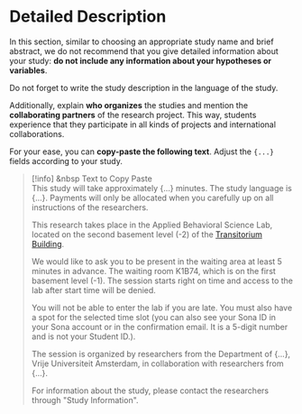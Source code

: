 
# Detailed Description

In this section, similar to choosing an appropriate study name and brief abstract, we do not recommend that you give detailed information about your study: **do not include any information about your hypotheses or variables**.

Do not forget to write the study description in the language of the study.

Additionally, explain **who organizes** the studies and mention the **collaborating partners** of the research project. This way, students experience that they participate in all kinds of projects and international collaborations.

For your ease, you can **copy-paste the following text**. Adjust the `{...}` fields according to your study.

>[!info] <i class="fa-solid fa-info"></i> &nbsp Text to Copy Paste 
><br>
> This study will take approximately {...} minutes. The study language is {...}. Payments will only be allocated when you carefully up on all instructions of the researchers.   
>  
> This research takes place in the Applied Behavioral Science Lab, located on the second basement level (-2) of the [Transitorium Building](https://vu.nl/en/about-vu/more-about/transitorium).   
>  
> We would like to ask you to be present in the waiting area at least 5 minutes in advance. The waiting room K1B74, which is on the first basement level (-1). The session starts right on time and access to the lab after start time will be denied.   
>  
> You will not be able to enter the lab if you are late. You must also have a spot for the selected time slot (you can also see your Sona ID in your Sona account or in the confirmation email. It is a 5-digit number and is not your Student ID.).     
>  
> The session is organized by researchers from the Department of {...}, Vrije Universiteit Amsterdam, in collaboration with researchers from {...}.     
>  
> For information about the study, please contact the researchers through "Study Information".

